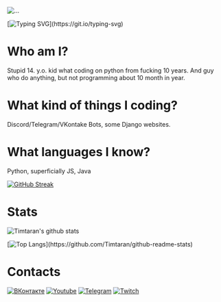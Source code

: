 ![...](https://count.getloli.com/get/@timtaran?theme=rule34)

[![Typing SVG](https://readme-typing-svg.demolab.com?font=Fira+Code&size=22&pause=300&color=00F72A&center=true&vCenter=true&multiline=true&repeat=false&random=false&width=435&height=100&lines=Timtaran's+README.MD;Loading...)](https://git.io/typing-svg)

# Who am I?

Stupid 14. y.o. kid what coding on python from fucking 10 years. And guy who do anything, but not programming about 10 month in year.

# What kind of things I coding?

Discord/Telegram/VKontake Bots, some Django websites.

# What languages I know?

Python, superficially JS, Java

[![GitHub Streak](https://github-readme-streak-stats.herokuapp.com?user=Timtaran&theme=dark&hide_border=true&date_format=j%20M%5B%20Y%5D)](https://git.io/streak-stats)

# Stats

![Timtaran's github stats](https://github-readme-stats.vercel.app/api?username=Timtaran&show_icons=true&theme=dark#gh-dark-mode-only&locale=ru) 

[![Top Langs](https://github-readme-stats.vercel.app/api/top-langs/?username=Timtaran&show_icons=true&theme=dark#gh-dark-mode-only&hide_border=true&locale=ru")](https://github.com/Timtaran/github-readme-stats)

# Contacts

[![ВКонтакте](https://img.shields.io/badge/VKontakte-40304f?style=for-the-badge&logo=vk)](https://vk.com/timtaran_yt)
[![Youtube](https://img.shields.io/badge/Youtube-30384f?style=for-the-badge&logo=youtube&logoColor=fb4747)](https://www.youtube.com/channel/Timtaran)
[![Telegram](https://img.shields.io/badge/Telegram-304f46?style=for-the-badge&logo=telegram)](https://t.me/timtaran)
[![Twitch](https://img.shields.io/badge/twitch-40304f?style=for-the-badge&logo=twitch)](https://twitch.tv/timtaran)

